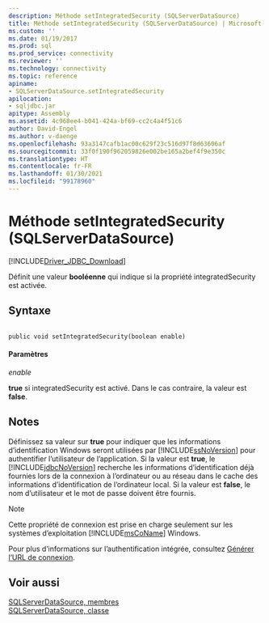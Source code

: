 ```yaml
---
description: Méthode setIntegratedSecurity (SQLServerDataSource)
title: Méthode setIntegratedSecurity (SQLServerDataSource) | Microsoft Docs
ms.custom: ''
ms.date: 01/19/2017
ms.prod: sql
ms.prod_service: connectivity
ms.reviewer: ''
ms.technology: connectivity
ms.topic: reference
apiname:
- SQLServerDataSource.setIntegratedSecurity
apilocation:
- sqljdbc.jar
apitype: Assembly
ms.assetid: 4c968ee4-b041-424a-bf69-cc2c4a4f51c6
author: David-Engel
ms.author: v-daenge
ms.openlocfilehash: 93a3147cafb1ac00c629f23c516d97f8d63606af
ms.sourcegitcommit: 33f0f190f962059826e002be165a2bef4f9e350c
ms.translationtype: HT
ms.contentlocale: fr-FR
ms.lasthandoff: 01/30/2021
ms.locfileid: "99178960"
---
```

# <a name="setintegratedsecurity-method-sqlserverdatasource"></a>Méthode setIntegratedSecurity (SQLServerDataSource)
[!INCLUDE[Driver_JDBC_Download](../../../includes/driver_jdbc_download.md)]

  Définit une valeur **booléenne** qui indique si la propriété integratedSecurity est activée.  
  
## <a name="syntax"></a>Syntaxe  
  
```  
  
public void setIntegratedSecurity(boolean enable)  
```  
  
#### <a name="parameters"></a>Paramètres  
 *enable*  
  
 **true** si integratedSecurity est activé. Dans le cas contraire, la valeur est **false**.  
  
## <a name="remarks"></a>Notes  
 Définissez sa valeur sur **true** pour indiquer que les informations d’identification Windows seront utilisées par [!INCLUDE[ssNoVersion](../../../includes/ssnoversion-md.md)] pour authentifier l’utilisateur de l’application. Si la valeur est **true**, le [!INCLUDE[jdbcNoVersion](../../../includes/jdbcnoversion_md.md)] recherche les informations d’identification déjà fournies lors de la connexion à l’ordinateur ou au réseau dans le cache des informations d’identification de l’ordinateur local. Si la valeur est **false**, le nom d’utilisateur et le mot de passe doivent être fournis.  
  
> [!NOTE]  
>  Cette propriété de connexion est prise en charge seulement sur les systèmes d’exploitation [!INCLUDE[msCoName](../../../includes/msconame_md.md)] Windows.  
  
 Pour plus d’informations sur l’authentification intégrée, consultez [Générer l’URL de connexion](../../../connect/jdbc/building-the-connection-url.md).  
  
## <a name="see-also"></a>Voir aussi  
 [SQLServerDataSource, membres](../../../connect/jdbc/reference/sqlserverdatasource-members.md)   
 [SQLServerDataSource, classe](../../../connect/jdbc/reference/sqlserverdatasource-class.md)  
  
  
